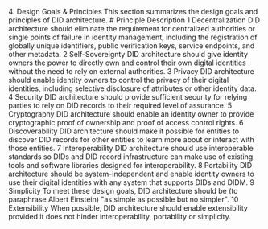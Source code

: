 4\. Design Goals & Principles This section summarizes the design goals and principles of DID architecture. # Principle Description 1 Decentralization DID architecture should eliminate the requirement for centralized authorities or single points of failure in identity management, including the registration of globally unique identifiers, public verification keys, service endpoints, and other metadata. 2 Self-Sovereignty DID architecture should give identity owners the power to directly own and control their own digital identities without the need to rely on external authorities. 3 Privacy DID architecture should enable identity owners to control the privacy of their digital identities, including selective disclosure of attributes or other identity data. 4 Security DID architecture should provide sufficient security for relying parties to rely on DID records to their required level of assurance. 5 Cryptography DID architecture should enable an identity owner to provide cryptographic proof of ownership and proof of access control rights. 6 Discoverability DID architecture should make it possible for entities to discover DID records for other entities to learn more about or interact with those entities. 7 Interoperability DID architecture should use interoperable standards so DIDs and DID record infrastructure can make use of existing tools and software libraries designed for interoperability. 8 Portability DID architecture should be system-independent and enable identity owners to use their digital identities with any system that supports DIDs and DIDM. 9 Simplicity To meet these design goals, DID architecture should be (to paraphrase Albert Einstein) "as simple as possible but no simpler". 10 Extensibility When possible, DID architecture should enable extensibility provided it does not hinder interoperability, portability or simplicity.
